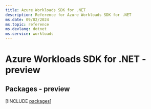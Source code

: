 ```yaml
---
title: Azure Workloads SDK for .NET
description: Reference for Azure Workloads SDK for .NET
ms.date: 09/02/2024
ms.topic: reference
ms.devlang: dotnet
ms.service: workloads
---
```

# Azure Workloads SDK for .NET - preview
## Packages - preview
[!INCLUDE [packages](workloads-index.md)]